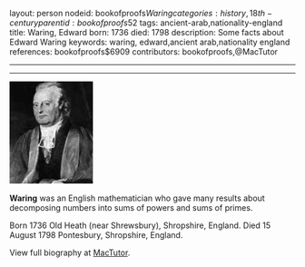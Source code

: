 layout: person
nodeid: bookofproofs$Waring
categories: history,18th-century
parentid: bookofproofs$52
tags: ancient-arab,nationality-england
title: Waring, Edward
born: 1736
died: 1798
description: Some facts about Edward Waring
keywords: waring, edward,ancient arab,nationality england
references: bookofproofs$6909
contributors: bookofproofs,@MacTutor

---


---

![Waring.jpg](https://github.com/bookofproofs/bookofproofs.github.io/blob/main/_sources/_assets/images/portraits/Waring.jpg?raw=true)

**Waring** was an English mathematician who gave many results about decomposing numbers into sums of powers and sums of primes.

Born 1736 Old Heath (near Shrewsbury), Shropshire, England. Died 15 August 1798 Pontesbury, Shropshire, England.


View full biography at [MacTutor](https://mathshistory.st-andrews.ac.uk/Biographies/Waring/).